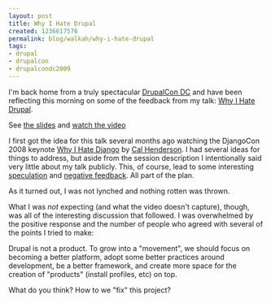 ```yaml
--- 
layout: post
title: Why I Hate Drupal
created: 1236617576
permalink: blog/walkah/why-i-hate-drupal
tags: 
- drupal
- drupalcon
- drupalcondc2009
---
```

I'm back home from a truly spectacular [DrupalCon DC](http://dc2009.drupalcon.org/) and have been reflecting this morning on some of the feedback from my talk: [Why I Hate Drupal](http://dc2009.drupalcon.org/session/why-i-hate-drupal).

See [the slides](http://www.slideshare.net/walkah/why-i-hate-drupal) and [watch the video](http://www.archive.org/details/DrupalconDc2009-WhyIHateDrupal)

I first got the idea for this talk several months ago watching the DjangoCon 2008 keynote [Why I Hate Django](http://www.youtube.com/watch?v=i6Fr65PFqfk) by [Cal Henderson](http://www.iamcal.com/). I had several ideas for things to address, but aside from the session description I intentionally said very little about my talk publicly. This, of course, lead to some interesting [speculation](http://dc2009.drupalcon.org/news/100-hot-sessions-tentative-schedule#comment-1644) and [negative feedback](http://dc2009.drupalcon.org/session/why-i-hate-drupal#comment-752). All part of the plan. 

As it turned out, I was not lynched and nothing rotten was thrown. 

What I was *not* expecting (and what the video doesn't capture), though, was all of the interesting discussion that followed. I was overwhelmed by the positive response and the number of people who agreed with several of the points I tried to make:

Drupal is not a product. To grow into a "movement", we should focus on becoming a better platform, adopt some better practices around development, be a better framework, and create more space for the creation of "products" (install profiles, etc) on top.  

What do you think? How to we "fix" this project?
